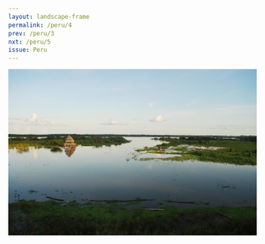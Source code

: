 ```yaml
---
layout: landscape-frame
permalink: /peru/4
prev: /peru/3
nxt: /peru/5
issue: Peru
---
```

![Iquitos](/images/peru/iquitos.JPG)